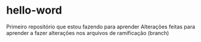 # hello-word
Primeiro repositório que estou fazendo para aprender
Alterações feitas para aprender a fazer alterações nos arquivos de ramificação (branch)

